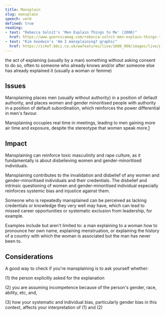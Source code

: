 ```yaml
---
title: Mansplain
slug: mansplain
speech: verb
defined: true
reading:
- text: "Rebecca Solnit's 'Men Explain Things to Me' (2008)"
  href: https://www.guernicamag.com/rebecca-solnit-men-explain-things-to-me/
- text: "Kim Goodwin's 'Am I mansplaining? graphic"
  href: https://ichef.bbci.co.uk/wwfeatures/live/1600_900/images/live/p0/6f/zj/p06fzjxg.jpg
---
```


the act of explaining (usually by a man) something without asking consent to do so, often to someone who already knows and/or after someone else has already explained it (usually a woman or femme)

## Issues

Mansplaining places men (usually without authority) in a position of default authority, and places women and gender minoritised people with authority in a position of default subordination, which reinforces the power differential in men's favour.

Mansplaining occupies real time in meetings, leading to men gaining more air time and exposure, despite the stereotype that women speak more.[1](https://slate.com/human-interest/2013/02/do-women-talk-more-the-answer-is-no-but-the-belief-persists-despite-the-evidence.html)

## Impact

Mansplaining can reinforce toxic masculinity and rape culture, as it fundamentally is about disbelieving women and gender-minoritised individuals.

Mansplaining contributes to the invalidation and disbelief of any women and gender-minoritised individuals and their credentials. The disbelief and intrinsic questioning of women and gender-minoritised individual especially reinforces systemic bias and injustice against them.

Someone who is repeatedly mansplained can be perceived as lacking credentials or knowledge they very well may have, which can lead to missed career opportunities or systematic exclusion from leadership, for example.

Examples include but aren't limited to: a man explaining to a woman how to pronounce her own name, explaining menstruation, or explaining the history of a country with which the woman is associated but the man has never been to.  

## Considerations

A good way to check if you're mansplaining is to ask yourself whether:

(1) the person explicitly asked for the explanation

(2) you are assuming incompetence because of the person's gender, race, ability, etc, and,

(3) how your systematic and individual bias, particularly gender bias in this context, affects your interpretation of (1) and (2)
